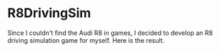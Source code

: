 # R8DrivingSim
Since I couldn't find the Audi R8 in games, I decided to develop an R8 driving simulation game for myself. Here is the result.
